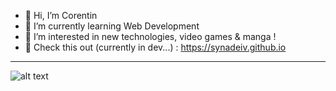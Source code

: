 - 👋 Hi, I’m Corentin
- 🌱 I’m currently learning Web Development 
- 👀 I’m interested in new technologies, video games & manga ! 
- 🔗 Check this out (currently in dev...) : <https://synadeiv.github.io>





***

![alt text](https://stickershop.line-scdn.net/stickershop/v1/product/6287/LINEStorePC/main.png;compress=true)
